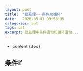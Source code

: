 ```yaml
---
layout: post
title:  "批处理---条件及循环"
date:   2020-05-03 09:58:36
categories: bat
tags: bat 
excerpt: 批处理中条件语句和循环语句...
---
```

* content
{:toc}  

## 条件if
